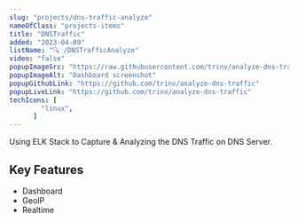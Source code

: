 ```yaml
---
slug: "projects/dns-traffic-analyze"
nameOfClass: "projects-items"
title: "DNSTraffic"
added: "2023-04-09"
listName: "🔍 /DNSTrafficAnalyze"
video: "false"
popupImageSrc: "https://raw.githubusercontent.com/trinv/analyze-dns-traffic/refs/heads/master/dashboard.png"
popupImageAlt: "Dashboard screenshot"
popupGithubLink: "https://github.com/trinv/analyze-dns-traffic"
popupLiveLink: "https://github.com/trinv/analyze-dns-traffic"
techIcons: [
        "linux",
      ]
---
```


Using ELK Stack to Capture & Analyzing the DNS Traffic on DNS Server.

## Key Features

- Dashboard
- GeoIP
- Realtime
